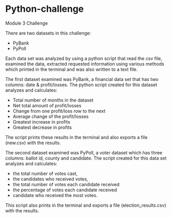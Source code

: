 # Python-challenge
Module 3 Challenge

There are two datasets in this challenge:
- PyBank
- PyPoll

Each data set was analyzed by using a python script that read the csv file, examined the data, extracted requested information using various methods which printed in the terminal and was also written to a text file. 

The first dataset examined was PyBank, a financial data set that has two columns: date & profit/losses. The python script created for this dataset analyzes and calculates:
- Total number of months in the dataset
- Net total amount of profit/losses
- Change from one profit/loss row to the next
- Average change of the profit/losses 
- Greatest increase in profits 
- Greatest decrease in profits 

The script prints these results in the terminal and also exports a file (new.csv) with the results.

The second dataset examined was PyPoll, a voter dataset which has three columns: ballot id, county and candidate. The script created for this data set analyzes and calculates:
- the total number of votes cast, 
- the candidates who received votes, 
- the total number of votes each candidate received 
- the percentage of votes each candidate received  
- candidate who received the most votes. 

This script also prints in the terminal and exports a file (election_results.csv) with the results. 
